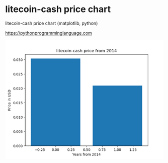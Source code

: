 # litecoin-cash price chart 

litecoin-cash price chart (matplotlib, python)

https://pythonprogramminglanguage.com

<img src='chart.png'>
